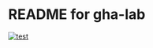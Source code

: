 # README for gha-lab
[![test](https://github.com/Jamsandwich4u/gha-lab/actions/workflows/test.yaml/badge.svg)](https://github.com/Jamsandwich4u/gha-lab/actions/workflows/test.yaml)
